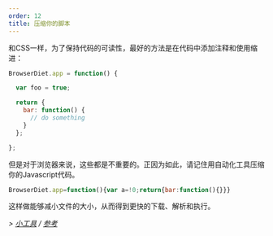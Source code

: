 ```yaml
---
order: 12
title: 压缩你的脚本
---
```


和CSS一样，为了保持代码的可读性，最好的方法是在代码中添加注释和使用缩进：

```js
BrowserDiet.app = function() {

  var foo = true;

  return {
    bar: function() {
      // do something
    }
  };

};
```

但是对于浏览器来说，这些都是不重要的。正因为如此，请记住用自动化工具压缩你的Javascript代码。

```js
BrowserDiet.app=function(){var a=!0;return{bar:function(){}}}
```

这样做能够减小文件的大小，从而得到更快的下载、解析和执行。

*> [小工具](https://github.com/zenorocha/browser-diet/wiki/Tools#wiki-minify-your-script) / [参考](https://github.com/zenorocha/browser-diet/wiki/References#minify-your-script)*
